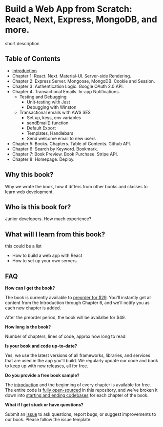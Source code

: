 
# Build a Web App from Scratch: React, Next, Express, MongoDB, and more.
short description

## Table of Contents
- [Introduction](https://builderbook.org/book/book-1/introduction)
- Chapter 1: React. Next. Material-UI. Server-side Rendering.
- Chapter 2: Express Server. Mongoose, MongoDB. Cookie and Session.
- Chapter 3: Authentication Logic. Google OAuth 2.0 API.
- Chapter 4: Transactional Emails. In-app Notifications.
  - Testing and Debugging
    - Unit-testing with Jest
    - Debugging with Winston
  - Transactional emails with AWS SES
    - Set up, keys, env variables
    - sendEmail() function
    - Default Export
    - Templates, Handlebars
    - Send welcome email to new users
- Chapter 5: Books. Chapters. Table of Contents.  Github API.
- Chapter 6: Search by Keyword. Bookmark.
- Chapter 7: Book Preview. Book Purchase. Stripe API. 
- Chapter 8: Homepage. Deploy.

## Why this book?
Why we wrote the book, how it differs from other books and classes to learn web development.

## Who is this book for?
Junior developers. How much experience?

## What will I learn from this book?
this could be a list
- How to build a web app with React
- How to set up your own servers

## FAQ
**How can I get the book?**</br>

The book is currently available to [preorder for $29](https://builderbook.org). You'll instantly get all content from the Introduction through Chapter 6, and we'll notify you as each new chapter is added.

After the preorder period, the book will be availalbe for $49.

**How long is the book?**</br>

Number of chapters, lines of code, approx how long to read

**Is your book and code up-to-date?**</br>

Yes, we use the latest versions of all frameworks, libraries, and services that are used in the app you'll build. We regularly update our code and book to keep up with new releases, all for free.

**Do you provide a free book sample?**</br>

The [introduction](https://builderbook.org) and the beginning of every chapter is available for free. The entire code is [fully open-sourced](https://github.com/builderbook/builderbook-app) in this repository, and we've broken it down into [starting and ending codebases](https://github.com/builderbook/builderbook-app) for each chapter of the book.

**What if I get stuck or have questions?**</br>

Submit an [issue](https://github.com/builderbook/builderbook-app/issues/new) to ask questions, report bugs, or suggest improvements to our book. Please follow the issue template.
